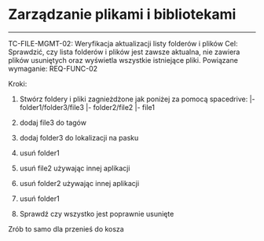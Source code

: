 # Zarządzanie plikami i bibliotekami
---
TC-FILE-MGMT-02: Weryfikacja aktualizacji listy folderów i plików
Cel: Sprawdzić, czy lista folderów i plików jest zawsze aktualna, nie zawiera plików usuniętych oraz wyświetla wszystkie istniejące pliki.
Powiązane wymaganie: REQ-FUNC-02

Kroki:
1. Stwórz foldery i pliki zagnieżdżone jak poniżej za pomocą spacedrive:
|- folder1/folder3/file3
|- folder2/file2
|- file1

2. dodaj file3 do tagów
3. dodaj folder3 do lokalizacji na pasku
4. usuń folder1
5. usuń file2 używając innej aplikacji
6. usuń folder2 używając innej aplikacji
7. usuń folder1
8. Sprawdź czy wszystko jest poprawnie usunięte

Zrób to samo dla przenieś do kosza



